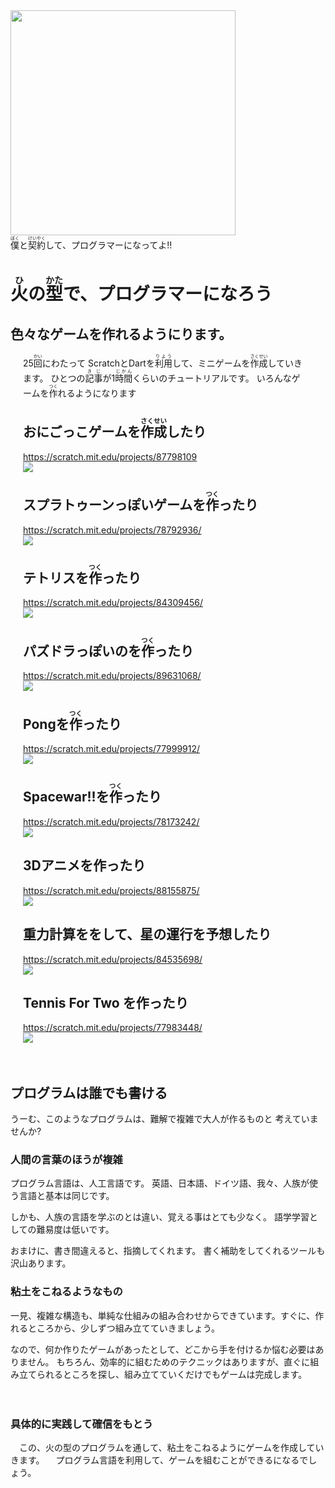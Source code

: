 <img width="360" src="ab001.png">

<div>
<ruby>僕<rt>ぼく</rt></ruby>と<ruby>契約<rt>けいやく</rt></ruby>して、プログラマーになってよ!!
</div>


<h1> <ruby>火<rt>ひ</rt></ruby>の<ruby>型<rt>かた</rt></ruby>で、プログラマーになろう</ruby></h1>

<h2> 色々なゲームを作れるようにります。</h2>

<div style="margin-left:20px;width:450px;">
25<ruby>回<rt>かい</rt></ruby>にわたって
ScratchとDartを<ruby>利用<rt>りよう<rt></ruby>して、ミニゲームを<ruby>作成<rt>さくせい</rt></ruby>していきます。
ひとつの<ruby>記事<rt>きじ</rt></ruby>が1<ruby>時間<rt>じかん</rt></ruby>くらいのチュートリアルです。
いろんなゲームを<ruby>作<rt>つく</rt></ruby>れるようになります

<h2> おにごっこゲームを<ruby>作成<rt>さくせい<rt></ruby>したり</h2>

https://scratch.mit.edu/projects/87798109
<br>
![](oni.png)

<h2> スプラトゥーンっぽいゲームを<ruby>作<rt>つく</rt></ruby>ったり</h2>

https://scratch.mit.edu/projects/78792936/
<br>
![](inkrunner.png)

<h2> テトリスを<ruby>作<rt>つく</rt></ruby>ったり</h2>

https://scratch.mit.edu/projects/84309456/
<br>
![](tetris.png)


<h2> パズドラっぽいのを<ruby>作<rt>つく</rt></ruby>ったり</h2>

https://scratch.mit.edu/projects/89631068/
<br>
![](pazdor.png)


<h2> Pongを<ruby>作<rt>つく</rt></ruby>ったり</h2>

https://scratch.mit.edu/projects/77999912/
<br>
![](pong.png)

<h2> Spacewar!!を<ruby>作<rt>つく</rt></ruby>ったり </h2>

https://scratch.mit.edu/projects/78173242/
<br>
![](spacewar.png)

<h2> 3Dアニメを作ったり</h2>

https://scratch.mit.edu/projects/88155875/
<br>
![](3danime.png)

<h2> 重力計算ををして、星の運行を予想したり</h2>

https://scratch.mit.edu/projects/84535698/
<br>
![](gravity.png)

<h2> Tennis For Two を作ったり</h2>

https://scratch.mit.edu/projects/77983448/
<br>
![](tennis_for_two.png)


</div>


　
　
　　
　　


## プログラムは誰でも書ける

うーむ、このようなプログラムは、難解で複雑で大人が作るものと
考えていませんか?

### 人間の言葉のほうが複雑

プログラム言語は、人工言語です。
英語、日本語、ドイツ語、我々、人族が使う言語と基本は同じです。

しかも、人族の言語を学ぶのとは違い、覚える事はとても少なく。
語学学習としての難易度は低いです。

おまけに、書き間違えると、指摘してくれます。
書く補助をしてくれるツールも沢山あります。

### 粘土をこねるようなもの

一見、複雑な構造も、単純な仕組みの組み合わせからできています。すぐに、作れるところから、少しずつ組み立てていきましょう。

なので、何か作りたゲームがあったとして、どこから手を付けるか悩む必要はありません。
もちろん、効率的に組むためのテクニックはありますが、直ぐに組み立てられるところを探し、組み立てていくだけでもゲームは完成します。


　
### 具体的に実践して確信をもとう
　この、火の型のプログラムを通して、粘土をこねるようにゲームを作成していきます。
　プログラム言語を利用して、ゲームを組むことができるになるでしょう。
